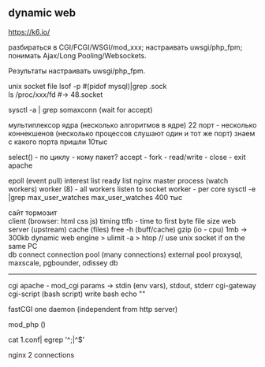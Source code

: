 ## dynamic web

https://k6.io/



разбираться в CGI/FCGI/WSGI/mod_xxx;
настраивать uwsgi/php_fpm;
понимать Ajax/Long Pooling/Websockets.

Результаты
настраивать uwsgi/php_fpm.

unix socket 
  file
  lsof -p #(pidof mysql)|grep .sock  
  ls /proc/xxx/fd #-> 48.socket
    
sysctl -a | grep somaxconn (wait for accept)

мультиплексор ядра (несколько алгоритмов в ядре)
  22 порт - несколько коннекшенов
  (несколько процессов слушают один и тот же порт)
    знаем с какого порта пришли
  10тыс
  
  select() - по циклу - кому пакет?
    accept - fork - read/write - close - exit
    apache 

  epoll (event pull)
    interest list
    ready list
    nginx
      master process (watch workers)
      worker (8) - all workers listen to socket
      worker - per core
    sysctl -e |grep max_user_watches
    max_user_watches 400 тыс

сайт тормозит  
  client (browser: html css js)
    timing
      ttfb - time to first byte
    file size
  web server (upstream)
    cache (files)
      free -h (buff/cache)
    gzip (io - cpu)
      1mb -> 300kb
  dynamic web engine
    > ulimit -a
    > htop
    // use unix socket if on the same PC           
  db connect
    connection pool (many connections)
    external pool
      proxysql, 
      maxscale, 
      pgbounder,
      odissey
  db

-------------------

cgi
  apache - mod_cgi
  params -> stdin (env vars), stdout, stderr
  cgi-gateway
  cgi-script (bash script)
    write bash echo "<html>"

fastCGI
  one daemon (independent from http server)
  
mod_php ()

cat 1.conf| egrep '^;|^$'

nginx 2 connections
